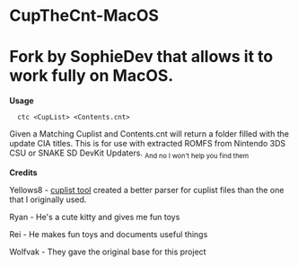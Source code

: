 # CupTheCnt-MacOS
# Fork by SophieDev that allows it to work fully on MacOS.
**Usage**
```
  ctc <CupList> <Contents.cnt>
```
Given a Matching Cuplist and Contents.cnt will return a folder filled with the update CIA titles. 
This is for use with extracted ROMFS from Nintendo 3DS CSU or SNAKE SD DevKit Updaters. 
<sub>And no I won't help you find them</sub>

**Credits**  

Yellows8 - [cuplist tool]("https://github.com/yellows8/cuplist_tool") created a better parser for cuplist files than the one that I originally used.

Ryan - He's a cute kitty and gives me fun toys

Rei - He makes fun toys and documents useful things 

Wolfvak - They gave the original base for this project
